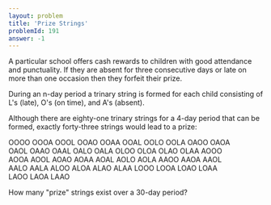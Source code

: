 ```yaml
---
layout: problem
title: 'Prize Strings'
problemId: 191
answer: -1
---
```

A particular school offers cash rewards to children with good attendance and punctuality. If they are absent for three consecutive days or late on more than one occasion then they forfeit their prize.

During an n-day period a trinary string is formed for each child consisting of L's (late), O's (on time), and A's (absent).

Although there are eighty-one trinary strings for a 4-day period that can be formed, exactly forty-three strings would lead to a prize:

OOOO OOOA OOOL OOAO OOAA OOAL OOLO OOLA OAOO OAOA  
 OAOL OAAO OAAL OALO OALA OLOO OLOA OLAO OLAA AOOO  
 AOOA AOOL AOAO AOAA AOAL AOLO AOLA AAOO AAOA AAOL  
 AALO AALA ALOO ALOA ALAO ALAA LOOO LOOA LOAO LOAA  
 LAOO LAOA LAAO

How many "prize" strings exist over a 30-day period?